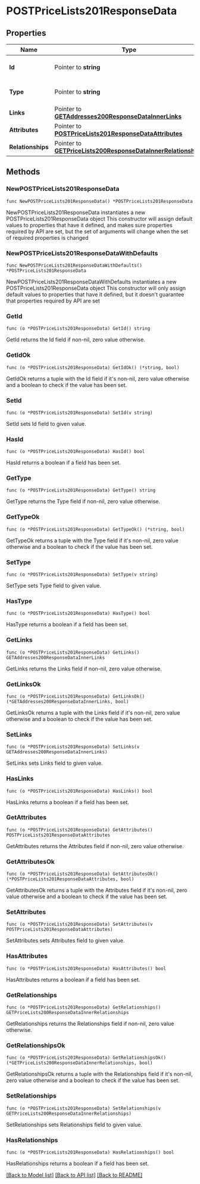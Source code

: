 # POSTPriceLists201ResponseData

## Properties

Name | Type | Description | Notes
------------ | ------------- | ------------- | -------------
**Id** | Pointer to **string** | The resource&#39;s id | [optional] 
**Type** | Pointer to **string** | The resource&#39;s type | [optional] [default to "price_lists"]
**Links** | Pointer to [**GETAddresses200ResponseDataInnerLinks**](GETAddresses200ResponseDataInnerLinks.md) |  | [optional] 
**Attributes** | Pointer to [**POSTPriceLists201ResponseDataAttributes**](POSTPriceLists201ResponseDataAttributes.md) |  | [optional] 
**Relationships** | Pointer to [**GETPriceLists200ResponseDataInnerRelationships**](GETPriceLists200ResponseDataInnerRelationships.md) |  | [optional] 

## Methods

### NewPOSTPriceLists201ResponseData

`func NewPOSTPriceLists201ResponseData() *POSTPriceLists201ResponseData`

NewPOSTPriceLists201ResponseData instantiates a new POSTPriceLists201ResponseData object
This constructor will assign default values to properties that have it defined,
and makes sure properties required by API are set, but the set of arguments
will change when the set of required properties is changed

### NewPOSTPriceLists201ResponseDataWithDefaults

`func NewPOSTPriceLists201ResponseDataWithDefaults() *POSTPriceLists201ResponseData`

NewPOSTPriceLists201ResponseDataWithDefaults instantiates a new POSTPriceLists201ResponseData object
This constructor will only assign default values to properties that have it defined,
but it doesn't guarantee that properties required by API are set

### GetId

`func (o *POSTPriceLists201ResponseData) GetId() string`

GetId returns the Id field if non-nil, zero value otherwise.

### GetIdOk

`func (o *POSTPriceLists201ResponseData) GetIdOk() (*string, bool)`

GetIdOk returns a tuple with the Id field if it's non-nil, zero value otherwise
and a boolean to check if the value has been set.

### SetId

`func (o *POSTPriceLists201ResponseData) SetId(v string)`

SetId sets Id field to given value.

### HasId

`func (o *POSTPriceLists201ResponseData) HasId() bool`

HasId returns a boolean if a field has been set.

### GetType

`func (o *POSTPriceLists201ResponseData) GetType() string`

GetType returns the Type field if non-nil, zero value otherwise.

### GetTypeOk

`func (o *POSTPriceLists201ResponseData) GetTypeOk() (*string, bool)`

GetTypeOk returns a tuple with the Type field if it's non-nil, zero value otherwise
and a boolean to check if the value has been set.

### SetType

`func (o *POSTPriceLists201ResponseData) SetType(v string)`

SetType sets Type field to given value.

### HasType

`func (o *POSTPriceLists201ResponseData) HasType() bool`

HasType returns a boolean if a field has been set.

### GetLinks

`func (o *POSTPriceLists201ResponseData) GetLinks() GETAddresses200ResponseDataInnerLinks`

GetLinks returns the Links field if non-nil, zero value otherwise.

### GetLinksOk

`func (o *POSTPriceLists201ResponseData) GetLinksOk() (*GETAddresses200ResponseDataInnerLinks, bool)`

GetLinksOk returns a tuple with the Links field if it's non-nil, zero value otherwise
and a boolean to check if the value has been set.

### SetLinks

`func (o *POSTPriceLists201ResponseData) SetLinks(v GETAddresses200ResponseDataInnerLinks)`

SetLinks sets Links field to given value.

### HasLinks

`func (o *POSTPriceLists201ResponseData) HasLinks() bool`

HasLinks returns a boolean if a field has been set.

### GetAttributes

`func (o *POSTPriceLists201ResponseData) GetAttributes() POSTPriceLists201ResponseDataAttributes`

GetAttributes returns the Attributes field if non-nil, zero value otherwise.

### GetAttributesOk

`func (o *POSTPriceLists201ResponseData) GetAttributesOk() (*POSTPriceLists201ResponseDataAttributes, bool)`

GetAttributesOk returns a tuple with the Attributes field if it's non-nil, zero value otherwise
and a boolean to check if the value has been set.

### SetAttributes

`func (o *POSTPriceLists201ResponseData) SetAttributes(v POSTPriceLists201ResponseDataAttributes)`

SetAttributes sets Attributes field to given value.

### HasAttributes

`func (o *POSTPriceLists201ResponseData) HasAttributes() bool`

HasAttributes returns a boolean if a field has been set.

### GetRelationships

`func (o *POSTPriceLists201ResponseData) GetRelationships() GETPriceLists200ResponseDataInnerRelationships`

GetRelationships returns the Relationships field if non-nil, zero value otherwise.

### GetRelationshipsOk

`func (o *POSTPriceLists201ResponseData) GetRelationshipsOk() (*GETPriceLists200ResponseDataInnerRelationships, bool)`

GetRelationshipsOk returns a tuple with the Relationships field if it's non-nil, zero value otherwise
and a boolean to check if the value has been set.

### SetRelationships

`func (o *POSTPriceLists201ResponseData) SetRelationships(v GETPriceLists200ResponseDataInnerRelationships)`

SetRelationships sets Relationships field to given value.

### HasRelationships

`func (o *POSTPriceLists201ResponseData) HasRelationships() bool`

HasRelationships returns a boolean if a field has been set.


[[Back to Model list]](../README.md#documentation-for-models) [[Back to API list]](../README.md#documentation-for-api-endpoints) [[Back to README]](../README.md)


